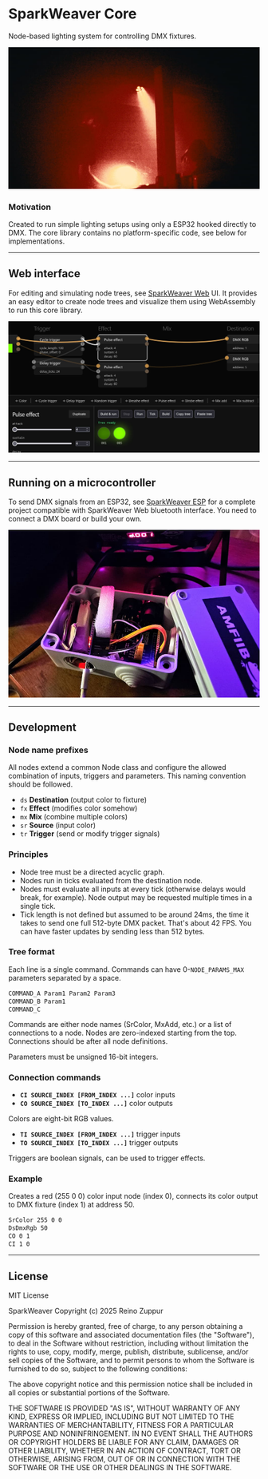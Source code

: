 # SparkWeaver Core

Node-based lighting system for controlling DMX fixtures.

![Lights running on SparkWeaver](p2.jpg)

### Motivation

Created to run simple lighting setups using only a ESP32 hooked directly to DMX. The core library contains no platform-specific code, see below for implementations.

---

## Web interface

For editing and simulating node trees, see [SparkWeaver Web](https://github.com/rzuppur/sparkweaver.web) UI. It provides an easy editor to create node trees and visualize them using WebAssembly to run this core library.

![Screenshot of node based DMX lightning editor user interface](screen_web.jpg)

---

## Running on a microcontroller

To send DMX signals from an ESP32, see [SparkWeaver ESP](https://github.com/rzuppur/sparkweaver.esp) for a complete project compatible with SparkWeaver Web bluetooth interface. You need to connect a DMX board or build your own.

![ESP32 + Keyestudio DMX Shield](p1.jpg)

---

## Development

### Node name prefixes

All nodes extend a common Node class and configure the allowed combination of inputs, triggers and parameters. This naming convention should be followed.

- `ds` **Destination** (output color to fixture)
- `fx` **Effect** (modifies color somehow)
- `mx` **Mix** (combine multiple colors)
- `sr` **Source** (input color)
- `tr` **Trigger** (send or modify trigger signals)

### Principles

- Node tree must be a directed acyclic graph.
- Nodes run in ticks evaluated from the destination node.
- Nodes must evaluate all inputs at every tick (otherwise delays would break, for example). Node output may be requested multiple times in a single tick.
- Tick length is not defined but assumed to be around 24ms, the time it takes to send one full 512-byte DMX packet. That's about 42 FPS. You can have faster updates by sending less than 512 bytes.

### Tree format

Each line is a single command. Commands can have 0-`NODE_PARAMS_MAX` parameters separated by a space.

```
COMMAND_A Param1 Param2 Param3
COMMAND_B Param1
COMMAND_C
```

Commands are either node names (SrColor, MxAdd, etc.) or a list of connections to a node. Nodes are zero-indexed starting from the top. Connections should be after all node definitions.

Parameters must be unsigned 16-bit integers.

### Connection commands

- **`CI SOURCE_INDEX [FROM_INDEX ...]`** color inputs
- **`CO SOURCE_INDEX [TO_INDEX ...]`** color outputs

Colors are eight-bit RGB values.

- **`TI SOURCE_INDEX [FROM_INDEX ...]`** trigger inputs
- **`TO SOURCE_INDEX [TO_INDEX ...]`** trigger outputs

Triggers are boolean signals, can be used to trigger effects.

### Example

Creates a red (255 0 0) color input node (index 0), connects its color output to DMX fixture (index 1) at address 50.

```
SrColor 255 0 0
DsDmxRgb 50
CO 0 1
CI 1 0
```

---

## License

MIT License

SparkWeaver Copyright (c) 2025 Reino Zuppur

Permission is hereby granted, free of charge, to any person obtaining a copy
of this software and associated documentation files (the "Software"), to deal
in the Software without restriction, including without limitation the rights
to use, copy, modify, merge, publish, distribute, sublicense, and/or sell
copies of the Software, and to permit persons to whom the Software is
furnished to do so, subject to the following conditions:

The above copyright notice and this permission notice shall be included in all
copies or substantial portions of the Software.

THE SOFTWARE IS PROVIDED "AS IS", WITHOUT WARRANTY OF ANY KIND, EXPRESS OR
IMPLIED, INCLUDING BUT NOT LIMITED TO THE WARRANTIES OF MERCHANTABILITY,
FITNESS FOR A PARTICULAR PURPOSE AND NONINFRINGEMENT. IN NO EVENT SHALL THE
AUTHORS OR COPYRIGHT HOLDERS BE LIABLE FOR ANY CLAIM, DAMAGES OR OTHER
LIABILITY, WHETHER IN AN ACTION OF CONTRACT, TORT OR OTHERWISE, ARISING FROM,
OUT OF OR IN CONNECTION WITH THE SOFTWARE OR THE USE OR OTHER DEALINGS IN THE
SOFTWARE.
